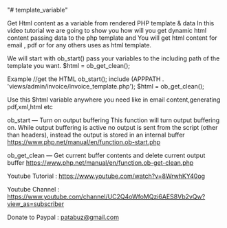 "# template_variable" 

Get Html content as a variable from rendered PHP template & data 
In this video tutorial we are going to show you how will you get dynamic html  content passing data to   the php template and You will get html content for email , pdf or for any others uses as html template.

We will start with 
ob_start()
pass your variables
to the including path of the template you want.
$html = ob_get_clean();

Example
//get the HTML
ob_start();
include (APPPATH . 'views/admin/invoice/invoice_template.php');
$html = ob_get_clean();

Use this $html variable anywhere you need like in email content,generating pdf,xml,html etc

ob_start — Turn on output buffering
This function will turn output buffering on. While output buffering is active no output is sent from the script (other than headers), instead the output is stored in an internal buffer
https://www.php.net/manual/en/function.ob-start.php

ob_get_clean — Get current buffer contents and delete current output buffer
https://www.php.net/manual/en/function.ob-get-clean.php


Youtube Tutorial : https://www.youtube.com/watch?v=8WrwhKY40og

Youtube Channel : https://www.youtube.com/channel/UC2Q4oWfoMQzi6AES8Vb2vQw?view_as=subscriber

Donate to Paypal : patabuz@gmail.com
